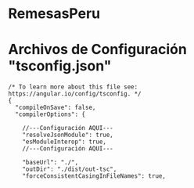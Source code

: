 # RemesasPeru

# Archivos de Configuración "tsconfig.json"

```
/* To learn more about this file see: https://angular.io/config/tsconfig. */
{
  "compileOnSave": false,
  "compilerOptions": {
    
    //---Configuración AQUI---
    "resolveJsonModule": true,
    "esModuleInterop": true,
    //---Configuración AQUI---

    "baseUrl": "./",
    "outDir": "./dist/out-tsc",
    "forceConsistentCasingInFileNames": true,
```
